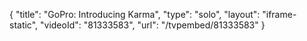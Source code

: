 {
    "title": "GoPro: Introducing Karma",
    "type": "solo",
    "layout": "iframe-static",
    "videoId": "81333583",
    "url": "\/tvpembed\/81333583"
}